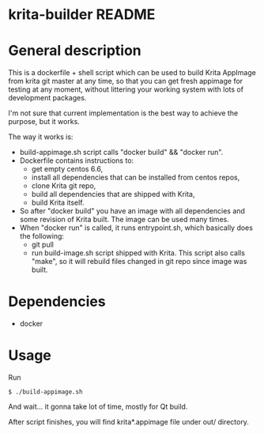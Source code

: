 krita-builder README
====================

# General description

This is a dockerfile + shell script which can be used to build Krita AppImage
from krita git master at any time, so that you can get fresh appimage for
testing at any moment, without littering your working system with lots of
development packages.

I'm not sure that current implementation is the best way to achieve the
purpose, but it works.

The way it works is:

* build-appimage.sh script calls "docker build" && "docker run".
* Dockerfile contains instructions to:
    - get empty centos 6.6,
    - install all dependencies that can be installed from centos repos, 
    - clone Krita git repo,
    - build all dependencies that are shipped with Krita,
    - build Krita itself.
* So after "docker build" you have an image with all dependencies and some
  revision of Krita built. The image can be used many times.
* When "docker run" is called, it runs entrypoint.sh, which basically does the
  following:
    - git pull
    - run build-image.sh script shipped with Krita. This script also calls
      "make", so it will rebuild files changed in git repo since image was
      built.

# Dependencies

* docker

# Usage

Run

    $ ./build-appimage.sh

And wait... it gonna take lot of time, mostly for Qt build.

After script finishes, you will find krita*.appimage file under out/ directory.
